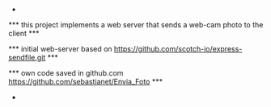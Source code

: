 
*

*** this project implements a web server that sends a web-cam photo to the client  ***

*** initial web-server based on https://github.com/scotch-io/express-sendfile.git  ***

*** own code saved in github.com https://github.com/sebastianet/Envia_Foto         ***

*
